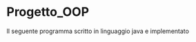 # Progetto_OOP

Il seguente programma scritto in linguaggio java e implementato 

<!--stackedit_data:
eyJoaXN0b3J5IjpbLTE5NDE0MTIxNDRdfQ==
-->